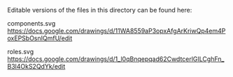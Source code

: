 Editable versions of the files in this directory can be found here:

components.svg
https://docs.google.com/drawings/d/11WA8559aP3opxAfgArKriwQp4em4PoxEPSbOsnIQmfU/edit

roles.svg
https://docs.google.com/drawings/d/1_l0qBnqepqad62CwdtcerlGILCghFn_B3l4OkS2QdYk/edit


